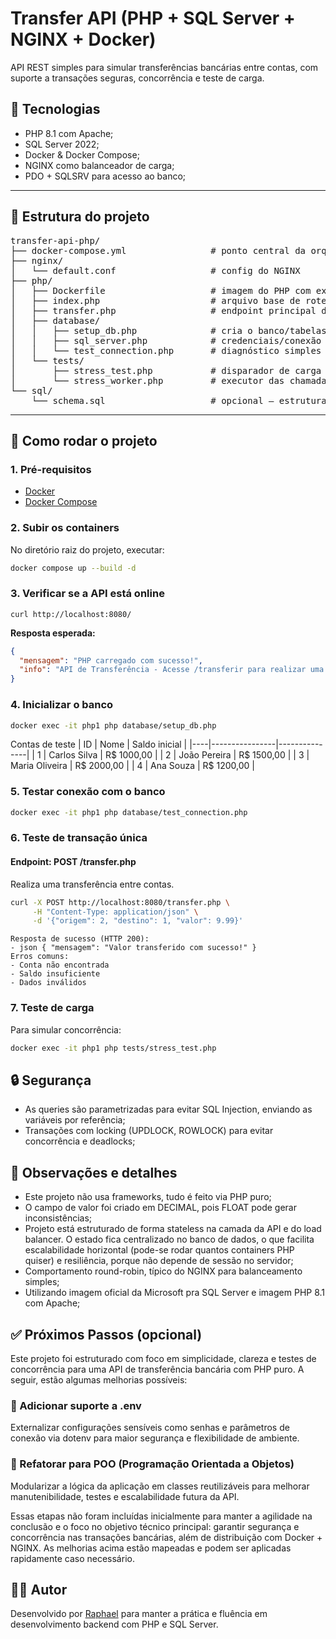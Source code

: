 # Transfer API (PHP + SQL Server + NGINX + Docker)

API REST simples para simular transferências bancárias entre contas, com suporte a transações seguras, concorrência e teste de carga.

## 🧱 Tecnologias

- PHP 8.1 com Apache;
- SQL Server 2022;
- Docker & Docker Compose;
- NGINX como balanceador de carga;
- PDO + SQLSRV para acesso ao banco;

---

## 📂 Estrutura do projeto

<pre>
transfer-api-php/
├── docker-compose.yml                # ponto central da orquestração
├── nginx/
│   └── default.conf                  # config do NGINX
├── php/
│   ├── Dockerfile                    # imagem do PHP com extensões
│   ├── index.php                     # arquivo base de roteamento simples
│   ├── transfer.php                  # endpoint principal da API
│   ├── database/
│   │   ├── setup_db.php              # cria o banco/tabelas/dados
│   │   ├── sql_server.php            # credenciais/conexão
│   │   └── test_connection.php       # diagnóstico simples da conexão
│   └── tests/
│       ├── stress_test.php           # disparador de carga concorrente
│       └── stress_worker.php         # executor das chamadas de estresse
└── sql/
    └── schema.sql                    # opcional — estrutura da base para execução via SQL puro
</pre>

---

## 🚀 Como rodar o projeto

### 1. Pré-requisitos

- [Docker](https://www.docker.com/)
- [Docker Compose](https://docs.docker.com/compose/)

### 2. Subir os containers

No diretório raiz do projeto, executar:
```bash
docker compose up --build -d
```

### 3. Verificar se a API está online

```curl
curl http://localhost:8080/
```

**Resposta esperada:**
```json
{
  "mensagem": "PHP carregado com sucesso!",
  "info": "API de Transferência - Acesse /transferir para realizar uma transferência ou execute o teste de estresse."
}
```

### 4. Inicializar o banco
```bash
docker exec -it php1 php database/setup_db.php
```

Contas de teste
| ID | Nome           | Saldo inicial |
|----|----------------|---------------|
| 1  | Carlos Silva   | R$ 1000,00    |
| 2  | João Pereira   | R$ 1500,00    |
| 3  | Maria Oliveira | R$ 2000,00    |
| 4  | Ana Souza      | R$ 1200,00    |

### 5. Testar conexão com o banco
```bash
docker exec -it php1 php database/test_connection.php
```

### 6. Teste de transação única
#### Endpoint: POST /transfer.php  
Realiza uma transferência entre contas.
```bash
curl -X POST http://localhost:8080/transfer.php \
     -H "Content-Type: application/json" \
     -d '{"origem": 2, "destino": 1, "valor": 9.99}'
```
```
Resposta de sucesso (HTTP 200):
- json { "mensagem": "Valor transferido com sucesso!" }
Erros comuns:
- Conta não encontrada
- Saldo insuficiente
- Dados inválidos
```

### 7. Teste de carga
Para simular concorrência:
``` bash
docker exec -it php1 php tests/stress_test.php
```

## 🔒 Segurança
- As queries são parametrizadas para evitar SQL Injection, enviando as variáveis por referência;
- Transações com locking (UPDLOCK, ROWLOCK) para evitar concorrência e deadlocks;

## 📌 Observações e detalhes
- Este projeto não usa frameworks, tudo é feito via PHP puro;
- O campo de valor foi criado em DECIMAL, pois FLOAT pode gerar inconsistências;
- Projeto está estruturado de forma stateless na camada da API e do load balancer. O estado fica centralizado no banco de dados, o que facilita escalabilidade horizontal (pode-se rodar quantos containers PHP quiser) e resiliência, porque não depende de sessão no servidor;
- Comportamento round-robin, típico do NGINX para balanceamento simples;
- Utilizando imagem oficial da Microsoft pra SQL Server e imagem PHP 8.1 com Apache;

## ✅ Próximos Passos (opcional)
Este projeto foi estruturado com foco em simplicidade, clareza e testes de concorrência para uma API de transferência bancária com PHP puro. A seguir, estão algumas melhorias possíveis:

### 🔐 Adicionar suporte a .env
Externalizar configurações sensíveis como senhas e parâmetros de conexão via dotenv para maior segurança e flexibilidade de ambiente.

### 🧱 Refatorar para POO (Programação Orientada a Objetos)
Modularizar a lógica da aplicação em classes reutilizáveis para melhorar manutenibilidade, testes e escalabilidade futura da API.

Essas etapas não foram incluídas inicialmente para manter a agilidade na conclusão e o foco no objetivo técnico principal: garantir segurança e concorrência nas transações bancárias, além de distribuição com Docker + NGINX. As melhorias acima estão mapeadas e podem ser aplicadas rapidamente caso necessário.

## 🧑‍💻 Autor
Desenvolvido por [Raphael](https://www.linkedin.com/in/raphael-deodato/) para manter a prática e fluência em desenvolvimento backend com PHP e SQL Server.
